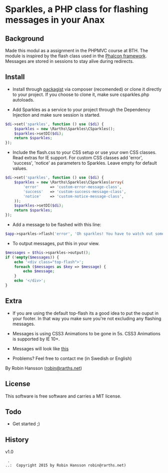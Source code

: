 Sparkles, a PHP class for flashing messages in your Anax
==================================

Background
----------------------------------
Made this modul as a assignment in the PHPMVC course at BTH. The module is inspired by the flash class used in the [Phalcon framework](http://docs.phalconphp.com/en/latest/api/Phalcon_Flash.html). Messages are stored in sessions to stay alive during redirects.

Install
----------------------------------
- Install through [packagist](https://packagist.org/packages/rarths/csparkles) via composer (recomended) or clone it directly to your project. If you choose to clone it, make sure csparkles.php autoloads.

- Add Sparkles as a service to your project through the Dependency Injection and make sure session is started.
```php
$di->set('sparkles', function () use ($di) {
    $sparkles = new \Rarths\Sparkles\CSparkles();
    $sparkles->setDI($di);
    return $sparkles;
});
```

- Include the flash.css to your CSS setup or use your own CSS classes. Read extras for IE support. For custom CSS classes add 'error', 'success', 'notice' as parameters to Sparkles. Leave empty for default values.
```php
$di->set('sparkles', function () use ($di) {
    $sparkles = new \Rarths\Sparkles\CSparkles(array(
    	'error' 	=> 'custom-error-message-class',
    	'success' 	=> 'custom-success-message-class',
    	'notice' 	=> 'custom-notice-message-class',
	));
    $sparkles->setDI($di);
    return $sparkles;
});
```

- Add a message to be flashed with this line:
```php
$app->sparkles->flash('error', 'Oh sparkles! You have to watch out somewhere..');
```

- To output messages, put this in your view.
```php
$messages = $this->sparkles->output();
if (!empty($messages)) {
	echo '<div class="top-flash">';
	foreach ($messages as $key => $message) {
		echo $message;
	}
	echo '</div>';
}
```

Extra
----------------------------------
- If you are using the default top-flash its a good idea to put the ouput in your footer.
In that way you make sure you're not excluding any flashing messages.

- Messages is using CSS3 Animations to be gone in 5s. CSS3 Animations is supported by IE 10+.

- Messages will look like [this](https://packagist.org/packages/rarths/csparkles)

- Problems? Feel free to contact me (in Swedish or English)

By Robin Hansson (robin@rarths.net)



License
----------------------------------

This software is free software and carries a MIT license.



Todo
----------------------------------

* Get started ;)


History
----------------------------------

v1.0


```
 .   
..:  Copyright 2015 by Robin Hansson robin@rarths.net)
```

